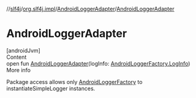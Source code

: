 //[slf4j](../../index.md)/[org.slf4j.impl](../index.md)/[AndroidLoggerAdapter](index.md)/[AndroidLoggerAdapter](-android-logger-adapter.md)



# AndroidLoggerAdapter  
[androidJvm]  
Content  
open fun [AndroidLoggerAdapter](-android-logger-adapter.md)(logInfo: [AndroidLoggerFactory.LogInfo](../-android-logger-factory/-log-info/index.md))  
More info  


Package access allows only [AndroidLoggerFactory](../-android-logger-factory/index.md) to instantiateSimpleLogger instances.

  



